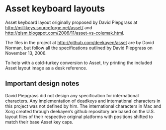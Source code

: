Asset keyboard layouts
========================

Asset keyboard layout originally proposed by David Piepgrass at http://millikeys.sourceforge.net/asset/ and http://qism.blogspot.com/2006/11/asset-vs-colemak.html.

The files in the project at http://github.com/deekayen/asset are by David Norman, but follow all the specifications outlined by David Piepgrass on November 13, 2006.

To help with a cold-turkey conversion to Asset, try printing the included Asset layout image as a desk reference.

## Important design notes

David Piepgrass did not design any specification for international characters. Any implementation of deadkeys and international characters in this project was not defined by him. The international characters in Mac and Xorg created through deekayen’s github repository are based on the U.S. layout files of their respective original platforms with positions shifted to match their base Asset key caps.